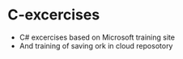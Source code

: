 # C-excercises
- C# excercises based on Microsoft training site
- And training of saving ork in cloud reposotory
